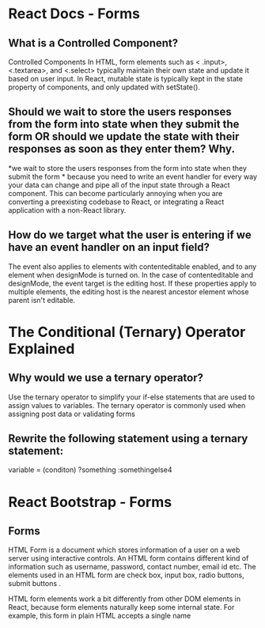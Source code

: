 # React Docs - Forms

## What is a Controlled Component?
Controlled Components
In HTML, form elements such as < .input>, <.textarea>, and <.select> typically maintain their own state and update it based on user input. In React, mutable state is typically kept in the state property of components, and only updated with setState().



## Should we wait to store the users responses from the form into state when they submit the form OR should we update the state with their responses as soon as they enter them? Why.
*we wait to store the users responses from the form into state when they submit the form * because you need to write an event handler for every way your data can change and pipe all of the input state through a React component. This can become particularly annoying when you are converting a preexisting codebase to React, or integrating a React application with a non-React library.

## How do we target what the user is entering if we have an event handler on an input field?
The event also applies to elements with contenteditable enabled, and to any element when designMode is turned on. In the case of contenteditable and designMode, the event target is the editing host. If these properties apply to multiple elements, the editing host is the nearest ancestor element whose parent isn't editable.

# The Conditional (Ternary) Operator Explained
## Why would we use a ternary operator?
Use the ternary operator to simplify your if-else statements that are used to assign values to variables. The ternary operator is commonly used when assigning post data or validating forms

## Rewrite the following statement using a ternary statement:
variable = (conditon) ?something :somethingelse4
# React Bootstrap - Forms

## Forms
HTML Form is a document which stores information of a user on a web server using interactive controls. An HTML form contains different kind of information such as username, password, contact number, email id etc. The elements used in an HTML form are check box, input box, radio buttons, submit buttons .

HTML form elements work a bit differently from other DOM elements in React, because form elements naturally keep some internal state. For example, this form in plain HTML accepts a single name

